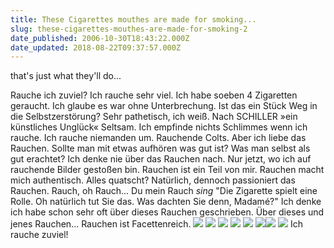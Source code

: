 ```yaml
---
title: These Cigarettes mouthes are made for smoking...
slug: these-cigarettes-mouthes-are-made-for-smoking-2
date_published: 2006-10-30T18:43:22.000Z
date_updated: 2018-08-22T09:37:57.000Z
---
```


that's just what they'll do...

Rauche ich zuviel? Ich rauche sehr viel. Ich habe soeben 4 Zigaretten geraucht. Ich glaube es war ohne Unterbrechung. Ist das ein Stück Weg in die Selbstzerstörung? Sehr pathetisch, ich weiß. Nach SCHILLER »ein künstliches Unglück« Seltsam. Ich empfinde nichts Schlimmes wenn ich rauche. Ich rauche niemanden um. Rauchende Colts. Aber ich liebe das Rauchen. Sollte man mit etwas aufhören was gut ist? Was man selbst als gut erachtet? Ich denke nie über das Rauchen nach. Nur jetzt, wo ich auf rauchende Bilder gestoßen bin. Rauchen ist ein Teil von mir. Rauchen macht mich authentisch. Alles quatscht? Natürlich, dennoch passioniert das Rauchen. Rauch, oh Rauch... Du mein Rauch *sing* "Die Zigarette spielt eine Rolle. Oh natürlich tut Sie das. Was dachten Sie denn, Madamé?" Ich denke ich habe schon sehr oft über dieses Rauchen geschrieben. Über dieses und jenes Rauchen... Rauchen ist Facettenreich.
![](//www.imageafter.com/dbase/images/objects/b19objects163.jpg)
![](//www.morguefile.com/images/storage/a/ardelfin/lowrez/zippo01.JPG)
![](//static.flickr.com/23/31636035_9f18610138.jpg?v=0)
![](//static.flickr.com/37/109189791_fd345280df.jpg?v=0)
![](//static.flickr.com/21/26635587_0b1fc0ad01.jpg?v=0)
![](//picdump.thafaker.de/performancing/smoke.jan.png)![](//picdump.thafaker.de/performancing/girl.smokes.png)
![](//www.sxc.hu/pic/m/w/wa/wazari/153929_smoking_girl_4.jpg)
Ich rauche zuviel!
